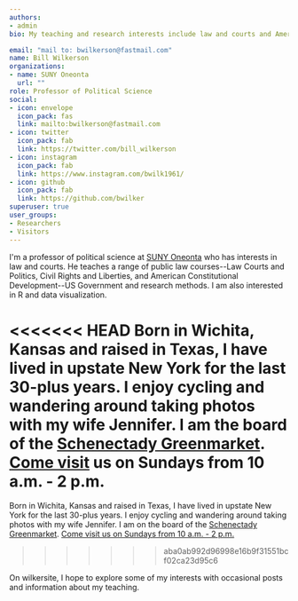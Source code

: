```yaml
---
authors:
- admin
bio: My teaching and research interests include law and courts and American politics. I am interested in data visualization.

email: "mail to: bwilkerson@fastmail.com"
name: Bill Wilkerson
organizations:
- name: SUNY Oneonta
  url: ""
role: Professor of Political Science
social:
- icon: envelope
  icon_pack: fas
  link: mailto:bwilkerson@fastmail.com
- icon: twitter
  icon_pack: fab
  link: https://twitter.com/bill_wilkerson
- icon: instagram
  icon_pack: fab
  link: https://www.instagram.com/bwilk1961/
- icon: github
  icon_pack: fab
  link: https://github.com/bwilker
superuser: true
user_groups:
- Researchers
- Visitors
---
```


I'm a professor of political science at [SUNY Oneonta](https://suny.oneonta.edu/) who has interests in law and courts. He teaches a range of public law courses--Law Courts and Politics, Civil Rights and Liberties, and American Constitutional Development--US Government and research methods. I am also interested in R and data visualization. 

<<<<<<< HEAD
Born in Wichita, Kansas and raised in Texas, I have lived in upstate New York for the last 30-plus years. I enjoy cycling and wandering around taking photos with my wife Jennifer. I am the board of the [Schenectady Greenmarket](https://www.schenectadygreenmarket.com/). [Come visit](https://www.google.com/maps/place/Schenectady+Greenmarket/@42.8143124,-73.942029,17z/data=!3m1!4b1!4m5!3m4!1s0x89de6e0625d4a119:0x85e829b314b0770!8m2!3d42.8143085!4d-73.939835) us on Sundays from 10 a.m. - 2 p.m. 
=======
Born in Wichita, Kansas and raised in Texas, I have lived in upstate New York for the last 30-plus years. I enjoy cycling and wandering around taking photos with my wife Jennifer. I am on the board of the [Schenectady Greenmarket](https://www.schenectadygreenmarket.com/). [Come visit us on Sundays from 10 a.m. - 2 p.m.](https://www.google.com/maps/place/Schenectady+Greenmarket/@42.8143124,-73.942029,17z/data=!3m1!4b1!4m5!3m4!1s0x89de6e0625d4a119:0x85e829b314b0770!8m2!3d42.8143085!4d-73.939835) 
>>>>>>> aba0ab992d96998e16b9f31551bcf02ca23d95c6

On wilkersite, I hope to explore some of my interests with occasional posts and information about my teaching.  
